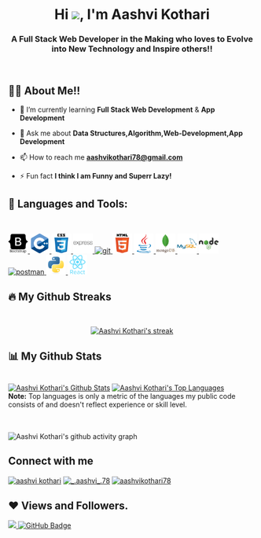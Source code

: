
<h1 align="center">Hi <img src="https://raw.githubusercontent.com/MartinHeinz/MartinHeinz/master/wave.gif" width="30px">, I'm Aashvi Kothari</h1>
<h3 align="center">A Full Stack Web Developer in the Making who loves to Evolve into New Technology and Inspire others!!</h3>


<br/>

## 👩‍💻 About Me!!


- 🌱 I’m currently learning **Full Stack Web Development** & **App Development**

- 💬 Ask me about **Data Structures,Algorithm,Web-Development,App Development**

- 📫 How to reach me **aashvikothari78@gmail.com**

- ⚡ Fun fact **I think I am Funny and Superr Lazy!**

## 🚀 Languages and Tools:
<br/>
<p align="left"> <a href="https://getbootstrap.com" target="_blank" rel="noreferrer"> <img src="https://raw.githubusercontent.com/devicons/devicon/master/icons/bootstrap/bootstrap-plain-wordmark.svg" alt="bootstrap" width="40" height="40"/> </a> <a href="https://www.w3schools.com/cpp/" target="_blank" rel="noreferrer"> <img src="https://raw.githubusercontent.com/devicons/devicon/master/icons/cplusplus/cplusplus-original.svg" alt="cplusplus" width="40" height="40"/> </a> <a href="https://www.w3schools.com/css/" target="_blank" rel="noreferrer"> <img src="https://raw.githubusercontent.com/devicons/devicon/master/icons/css3/css3-original-wordmark.svg" alt="css3" width="40" height="40"/> </a> <a href="https://expressjs.com" target="_blank" rel="noreferrer"> <img src="https://raw.githubusercontent.com/devicons/devicon/master/icons/express/express-original-wordmark.svg" alt="express" width="40" height="40"/> </a> <a href="https://git-scm.com/" target="_blank" rel="noreferrer"> <img src="https://www.vectorlogo.zone/logos/git-scm/git-scm-icon.svg" alt="git" width="40" height="40"/> </a> <a href="https://www.w3.org/html/" target="_blank" rel="noreferrer"> <img src="https://raw.githubusercontent.com/devicons/devicon/master/icons/html5/html5-original-wordmark.svg" alt="html5" width="40" height="40"/> </a> <a href="https://www.java.com" target="_blank" rel="noreferrer"> <img src="https://raw.githubusercontent.com/devicons/devicon/master/icons/java/java-original.svg" alt="java" width="40" height="40"/> </a> <a href="https://www.mongodb.com/" target="_blank" rel="noreferrer"> <img src="https://raw.githubusercontent.com/devicons/devicon/master/icons/mongodb/mongodb-original-wordmark.svg" alt="mongodb" width="40" height="40"/> </a> <a href="https://www.mysql.com/" target="_blank" rel="noreferrer"> <img src="https://raw.githubusercontent.com/devicons/devicon/master/icons/mysql/mysql-original-wordmark.svg" alt="mysql" width="40" height="40"/> </a> <a href="https://nodejs.org" target="_blank" rel="noreferrer"> <img src="https://raw.githubusercontent.com/devicons/devicon/master/icons/nodejs/nodejs-original-wordmark.svg" alt="nodejs" width="40" height="40"/> </a> <a href="https://postman.com" target="_blank" rel="noreferrer"> <img src="https://www.vectorlogo.zone/logos/getpostman/getpostman-icon.svg" alt="postman" width="40" height="40"/> </a> <a href="https://www.python.org" target="_blank" rel="noreferrer"> <img src="https://raw.githubusercontent.com/devicons/devicon/master/icons/python/python-original.svg" alt="python" width="40" height="40"/> </a> <a href="https://reactjs.org/" target="_blank" rel="noreferrer"> <img src="https://raw.githubusercontent.com/devicons/devicon/master/icons/react/react-original-wordmark.svg" alt="react" width="40" height="40"/> </a> </p>

## 🔥 My Github Streaks
<br />
<p align="center">
    <a href="https://github.com/AashviKothari/github-readme-streak-stats">
        <img title="🔥 Get streak stats for your profile at git.io/streak-stats" alt="Aashvi Kothari's streak" src="https://github-readme-streak-stats.herokuapp.com/?user=AashviKothari&theme=radical&hide_border=true&stroke=0000&background=060A0CD0"/>
    </a>
</p>

## 📊 My Github Stats

  <br/>
    <a href="https://github.com/AashviKothari/github-readme-stats"><img alt="Aashvi Kothari's Github Stats" src="https://github-readme-stats.vercel.app/api?username=AashviKothari&show_icons=true&count_private=true&theme=radical&hide_border=true&bg_color=0D1117" /></a>
  <a href="https://github.com/AashviKothari/github-readme-stats"><img alt="Aashvi Kothari's Top Languages" src="https://github-readme-stats.vercel.app/api/top-langs/?username=AashviKothari&langs_count=8&count_private=true&layout=compact&theme=radical&hide_border=true&bg_color=0D1117" /></a>
  <br/>
  <b>Note:</b> Top languages is only a metric of the languages my public code consists of and doesn't reflect experience or skill level.

<br/>
<br/>
<br/>

![Aashvi Kothari's github activity graph](https://activity-graph.herokuapp.com/graph?username=AashviKothari&theme=redical)

## Connect with me

  <p align="left">
<a href="www.linkedin.com/in/aashvi-kothari-119a93219" target="blank"><img align="center" src="https://raw.githubusercontent.com/rahuldkjain/github-profile-readme-generator/master/src/images/icons/Social/linked-in-alt.svg" alt="aashvi kothari" height="30" width="40" /></a>
<a href="https://instagram.com/_.aashvi_.78" target="blank"><img align="center" src="https://raw.githubusercontent.com/rahuldkjain/github-profile-readme-generator/master/src/images/icons/Social/instagram.svg" alt="_.aashvi_.78" height="30" width="40" /></a>
<a href="https://www.leetcode.com/aashvikothari78" target="blank"><img align="center" src="https://raw.githubusercontent.com/rahuldkjain/github-profile-readme-generator/master/src/images/icons/Social/leet-code.svg" alt="aashvikothari78" height="30" width="40" /></a>
</p>

</p>

## ❤ Views and Followers.
<a href="https://github.com/Meghna-DAS/github-profile-views-counter">
    <img src="https://komarev.com/ghpvc/?username=SubhamRaoniar28">
</a>
<a href="https://github.com/AashviKothari?tab=followers"><img src="https://img.shields.io/github/followers/AashviKothari?label=Followers&style=social" alt="GitHub Badge"></a>
